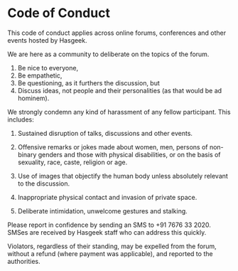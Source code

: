 # Code of Conduct


This code of conduct applies across online forums, conferences and other events
hosted by Hasgeek.

We are here as a community to deliberate on the topics of the forum.

1. Be nice to everyone,
2. Be empathetic,
3. Be questioning, as it furthers the discussion, but
4. Discuss ideas, not people and their personalities (as that would be ad
   hominem).

We strongly condemn any kind of harassment of any fellow participant. This includes:

1. Sustained disruption of talks, discussions and other events.

2. Offensive remarks or jokes made about women, men, persons of non-binary
   genders and those with physical disabilities, or on the basis of sexuality,
   race, caste, religion or age.

3. Use of images that objectify the human body unless absolutely relevant to the
   discussion.

4. Inappropriate physical contact and invasion of private space.

5. Deliberate intimidation, unwelcome gestures and stalking.

Please report in confidence by sending an SMS to +91 7676 33 2020. SMSes are
received by Hasgeek staff who can address this quickly.

Violators, regardless of their standing, may be expelled from the forum, without
a refund (where payment was applicable), and reported to the authorities.

